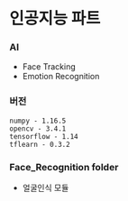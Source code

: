 # 인공지능 파트

### AI
  - Face Tracking
  - Emotion Recognition

### 버전
	numpy - 1.16.5
	opencv - 3.4.1
	tensorflow - 1.14
	tflearn - 0.3.2
  
### Face_Recognition folder
  - 얼굴인식 모듈
